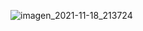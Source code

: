 ![imagen_2021-11-18_213724](https://user-images.githubusercontent.com/82907557/142492888-7c106c2c-83a5-4ce5-bf9d-512717ef93ae.png)
